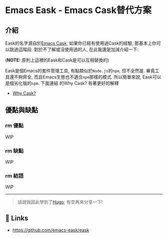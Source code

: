 # Emacs Eask - Emacs Cask替代方案


## 介紹

Eask的名字源自於[Emacs Cask](https://github.com/cask/cask); 如果你已經有使用過Cask的經驗,
那基本上你可以跳過這階段. 對於不了解或沒使用過的人, 在此我還是加減介紹一下:

(**NOTE:** 原則上這裡的Eask和Cask是可以互相替換的)

Eask是個Emacs的套件管理工具, 有點類似於`Node.js`的`npm`, 但不全然是. 畢竟工具還不夠齊全,
而且Emacs生態也不適合`npm`那樣的模式. 所以簡單來說, Eask可以是個劣化版的`npm`. 下面連結
的Why Cask? 有著更好的解釋

* [Why Cask?](https://cask.readthedocs.io/en/latest/guide/introduction.html#introduction-why-cask)

## 優點與缺點

### rm 優點

WIP

### rm 缺點

WIP

### rm 結語

WIP

---

> 話說我因此學到了[Hugo](https://gohugo.io/); 有空再來分享一下!

## 🔗 Links

* https://github.com/emacs-eask/eask

